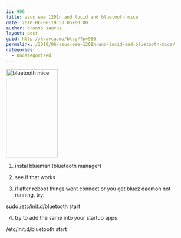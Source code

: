 ```yaml
---
id: 906
title: asus eee 1201n and lucid and bluetooth mice
date: 2010-06-06T19:53:05+00:00
author: bronto saurus
layout: post
guid: http://kravca.mu/blog/?p=906
permalink: /2010/06/asus-eee-1201n-and-lucid-and-bluetooth-mice/
categories:
  - Uncategorized
---
```

[<img src="http://brontosaurusrex.69.mu/wp-content/uploads/2010/06/mouse.jpg" alt="bluetooth mice" title="mouse" width="140" height="240" class="alignleft size-full wp-image-922" />](http://brontosaurusrex.69.mu/wp-content/uploads/2010/06/mouse.jpg)
  
1. instal blueman (bluetooth manager)
  
2. see if that works
  
3. if after reboot things wont connect or you get bluez daemon not running, try:
  
sudo /etc/init.d/bluetooth start
  
4. try to add the same into your startup apps
  
/etc/init.d/bluetooth start